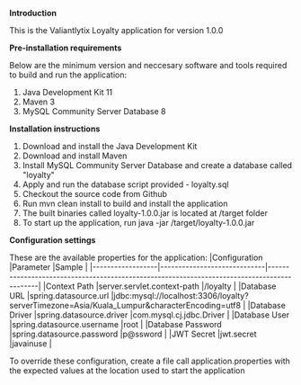 **Introduction**

This is the Valiantlytix Loyalty application for version 1.0.0

**Pre-installation requirements**

Below are the minimum version and neccesary software and tools required to build and run the application:

1. Java Development Kit 11
2. Maven 3
3. MySQL Community Server Database 8 

**Installation instructions**

1. Download and install the Java Development Kit
2. Download and install Maven
3. Install MySQL Community Server Database and create a database called "loyalty"
4. Apply and run the database script provided - loyalty.sql
5. Checkout the source code from Github
6. Run mvn clean install to build and install the application
7. The built binaries called loyalty-1.0.0.jar is located at /target folder
8. To start up the application, run java -jar /target/loyalty-1.0.0.jar

**Configuration settings**

These are the available properties for the application:
|Configuration     |Parameter                    |Sample                                                                                      |
|------------------|-----------------------------|--------------------------------------------------------------------------------------------|
|Context Path      |server.servlet.context-path  |/loyalty                                                                                    |
|Database URL      |spring.datasource.url        |jdbc:mysql://localhost:3306/loyalty?serverTimezone=Asia/Kuala_Lumpur&characterEncoding=utf8 |
|Database Driver   |spring.datasource.driver     |com.mysql.cj.jdbc.Driver                                                                    |
|Database User     |spring.datasource.username   |root                                                                                        |
|Database Password |spring.datasource.password   |p@ssword                                                                                    |
|JWT Secret        |jwt.secret                   |javainuse                                                                                   |

To override these configuration, create a file call application.properties with the expected values at the location used to start the application

